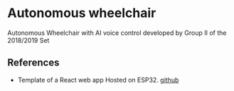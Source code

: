 # Autonomous wheelchair
Autonomous Wheelchair with AI voice control developed by Group II of the 2018/2019 Set


## References
- Template of a React web app Hosted on ESP32. [github](https://github.com/h9419/ESP_AP_Webserver)